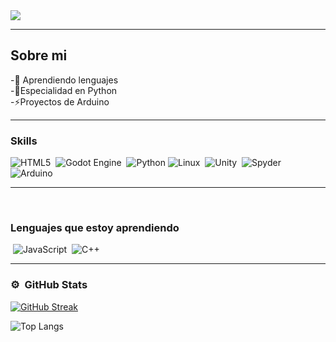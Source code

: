 <img src="https://i.imgur.com/oBEPS1w.jpeg">


---

## Sobre mi

-🐧​ Aprendiendo lenguajes<br>-​​🐍​Especialidad en Python <br>-⚡​Proyectos de Arduino
<hr>

### Skills
![HTML5](https://img.shields.io/badge/html5-%23E34F26.svg?style=for-the-badge&logo=html5&logoColor=white)
 ![Godot Engine](https://img.shields.io/badge/GODOT-%23FFFFFF.svg?style=for-the-badge&logo=godot-engine)  ![Python](https://img.shields.io/badge/python-3670A0?style=for-the-badge&logo=python&logoColor=ffdd54) 	![Linux](https://img.shields.io/badge/Linux-FCC624?style=for-the-badge&logo=linux&logoColor=black)  ![Unity](https://img.shields.io/badge/unity-%23000000.svg?style=for-the-badge&logo=unity&logoColor=white)  ![Spyder](https://img.shields.io/badge/Spyder-838485?style=for-the-badge&logo=spyder%20ide&logoColor=maroon)  ![Arduino](https://img.shields.io/badge/-Arduino-00979D?style=for-the-badge&logo=Arduino&logoColor=white)
 <hr>
 
### Lenguajes que estoy aprendiendo
 ![JavaScript](https://img.shields.io/badge/javascript-%23323330.svg?style=for-the-badge&logo=javascript&logoColor=%23F7DF1E)  ![C++](https://img.shields.io/badge/c++-%2300599C.svg?style=for-the-badge&logo=c%2B%2B&logoColor=white)
<hr>

### ⚙️ &nbsp;GitHub Stats
[![GitHub Streak](https://streak-stats.demolab.com?user=Felipe0Tech&theme=dark&locale=es)](https://git.io/streak-stats)


![Top Langs](https://github-readme-stats.vercel.app/api/top-langs/?username=Felipe0Tech&theme=dark&locale=es&layout=compact)
</a>
</a>
</p>
</a>
</p>


